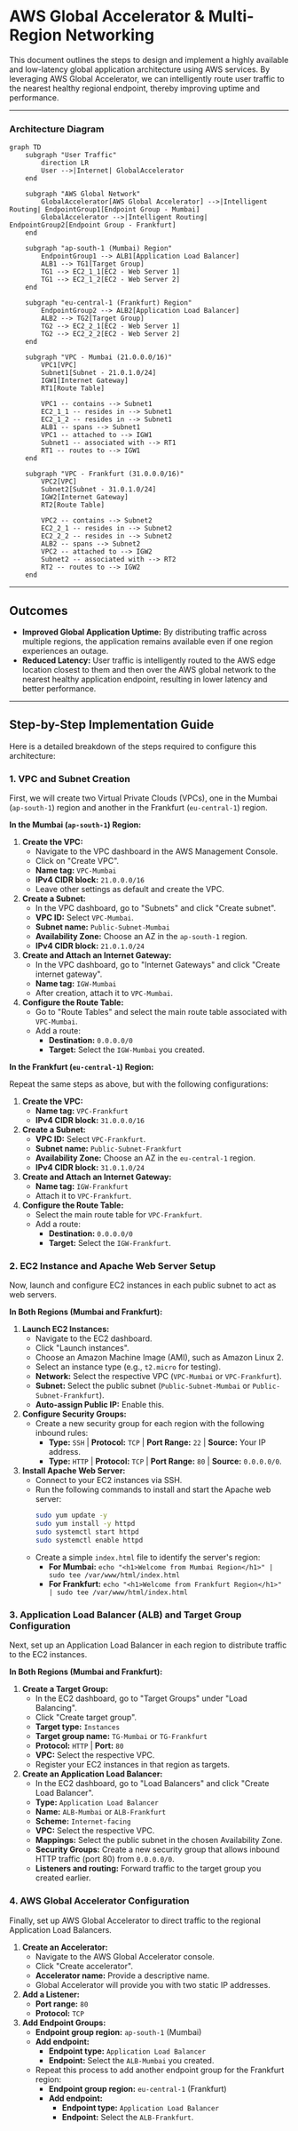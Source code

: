 # AWS Global Accelerator & Multi-Region Networking

This document outlines the steps to design and implement a highly available and low-latency global application architecture using AWS services. By leveraging AWS Global Accelerator, we can intelligently route user traffic to the nearest healthy regional endpoint, thereby improving uptime and performance.

---

### Architecture Diagram

```mermaid
graph TD
    subgraph "User Traffic"
        direction LR
        User -->|Internet| GlobalAccelerator
    end

    subgraph "AWS Global Network"
        GlobalAccelerator[AWS Global Accelerator] -->|Intelligent Routing| EndpointGroup1[Endpoint Group - Mumbai]
        GlobalAccelerator -->|Intelligent Routing| EndpointGroup2[Endpoint Group - Frankfurt]
    end

    subgraph "ap-south-1 (Mumbai) Region"
        EndpointGroup1 --> ALB1[Application Load Balancer]
        ALB1 --> TG1[Target Group]
        TG1 --> EC2_1_1[EC2 - Web Server 1]
        TG1 --> EC2_1_2[EC2 - Web Server 2]
    end

    subgraph "eu-central-1 (Frankfurt) Region"
        EndpointGroup2 --> ALB2[Application Load Balancer]
        ALB2 --> TG2[Target Group]
        TG2 --> EC2_2_1[EC2 - Web Server 1]
        TG2 --> EC2_2_2[EC2 - Web Server 2]
    end

    subgraph "VPC - Mumbai (21.0.0.0/16)"
        VPC1[VPC]
        Subnet1[Subnet - 21.0.1.0/24]
        IGW1[Internet Gateway]
        RT1[Route Table]

        VPC1 -- contains --> Subnet1
        EC2_1_1 -- resides in --> Subnet1
        EC2_1_2 -- resides in --> Subnet1
        ALB1 -- spans --> Subnet1
        VPC1 -- attached to --> IGW1
        Subnet1 -- associated with --> RT1
        RT1 -- routes to --> IGW1
    end

    subgraph "VPC - Frankfurt (31.0.0.0/16)"
        VPC2[VPC]
        Subnet2[Subnet - 31.0.1.0/24]
        IGW2[Internet Gateway]
        RT2[Route Table]

        VPC2 -- contains --> Subnet2
        EC2_2_1 -- resides in --> Subnet2
        EC2_2_2 -- resides in --> Subnet2
        ALB2 -- spans --> Subnet2
        VPC2 -- attached to --> IGW2
        Subnet2 -- associated with --> RT2
        RT2 -- routes to --> IGW2
    end
```

---
## Outcomes

*   **Improved Global Application Uptime:** By distributing traffic across multiple regions, the application remains available even if one region experiences an outage.
*   **Reduced Latency:** User traffic is intelligently routed to the AWS edge location closest to them and then over the AWS global network to the nearest healthy application endpoint, resulting in lower latency and better performance.

---

## Step-by-Step Implementation Guide

Here is a detailed breakdown of the steps required to configure this architecture:

### 1. VPC and Subnet Creation

First, we will create two Virtual Private Clouds (VPCs), one in the Mumbai (`ap-south-1`) region and another in the Frankfurt (`eu-central-1`) region.

**In the Mumbai (`ap-south-1`) Region:**

1.  **Create the VPC:**
    *   Navigate to the VPC dashboard in the AWS Management Console.
    *   Click on "Create VPC".
    *   **Name tag:** `VPC-Mumbai`
    *   **IPv4 CIDR block:** `21.0.0.0/16`
    *   Leave other settings as default and create the VPC.
2.  **Create a Subnet:**
    *   In the VPC dashboard, go to "Subnets" and click "Create subnet".
    *   **VPC ID:** Select `VPC-Mumbai`.
    *   **Subnet name:** `Public-Subnet-Mumbai`
    *   **Availability Zone:** Choose an AZ in the `ap-south-1` region.
    *   **IPv4 CIDR block:** `21.0.1.0/24`
3.  **Create and Attach an Internet Gateway:**
    *   In the VPC dashboard, go to "Internet Gateways" and click "Create internet gateway".
    *   **Name tag:** `IGW-Mumbai`
    *   After creation, attach it to `VPC-Mumbai`.
4.  **Configure the Route Table:**
    *   Go to "Route Tables" and select the main route table associated with `VPC-Mumbai`.
    *   Add a route:
        *   **Destination:** `0.0.0.0/0`
        *   **Target:** Select the `IGW-Mumbai` you created.

**In the Frankfurt (`eu-central-1`) Region:**

Repeat the same steps as above, but with the following configurations:

1.  **Create the VPC:**
    *   **Name tag:** `VPC-Frankfurt`
    *   **IPv4 CIDR block:** `31.0.0.0/16`
2.  **Create a Subnet:**
    *   **VPC ID:** Select `VPC-Frankfurt`.
    *   **Subnet name:** `Public-Subnet-Frankfurt`
    *   **Availability Zone:** Choose an AZ in the `eu-central-1` region.
    *   **IPv4 CIDR block:** `31.0.1.0/24`
3.  **Create and Attach an Internet Gateway:**
    *   **Name tag:** `IGW-Frankfurt`
    *   Attach it to `VPC-Frankfurt`.
4.  **Configure the Route Table:**
    *   Select the main route table for `VPC-Frankfurt`.
    *   Add a route:
        *   **Destination:** `0.0.0.0/0`
        *   **Target:** Select the `IGW-Frankfurt`.

### 2. EC2 Instance and Apache Web Server Setup

Now, launch and configure EC2 instances in each public subnet to act as web servers.

**In Both Regions (Mumbai and Frankfurt):**

1.  **Launch EC2 Instances:**
    *   Navigate to the EC2 dashboard.
    *   Click "Launch instances".
    *   Choose an Amazon Machine Image (AMI), such as Amazon Linux 2.
    *   Select an instance type (e.g., `t2.micro` for testing).
    *   **Network:** Select the respective VPC (`VPC-Mumbai` or `VPC-Frankfurt`).
    *   **Subnet:** Select the public subnet (`Public-Subnet-Mumbai` or `Public-Subnet-Frankfurt`).
    *   **Auto-assign Public IP:** Enable this.
2.  **Configure Security Groups:**
    *   Create a new security group for each region with the following inbound rules:
        *   **Type:** `SSH` | **Protocol:** `TCP` | **Port Range:** `22` | **Source:** Your IP address.
        *   **Type:** `HTTP` | **Protocol:** `TCP` | **Port Range:** `80` | **Source:** `0.0.0.0/0`.
3.  **Install Apache Web Server:**
    *   Connect to your EC2 instances via SSH.
    *   Run the following commands to install and start the Apache web server:
        ```bash
        sudo yum update -y
        sudo yum install -y httpd
        sudo systemctl start httpd
        sudo systemctl enable httpd
        ```
    *   Create a simple `index.html` file to identify the server's region:
        *   **For Mumbai:** `echo "<h1>Welcome from Mumbai Region</h1>" | sudo tee /var/www/html/index.html`
        *   **For Frankfurt:** `echo "<h1>Welcome from Frankfurt Region</h1>" | sudo tee /var/www/html/index.html`

### 3. Application Load Balancer (ALB) and Target Group Configuration

Next, set up an Application Load Balancer in each region to distribute traffic to the EC2 instances.

**In Both Regions (Mumbai and Frankfurt):**

1.  **Create a Target Group:**
    *   In the EC2 dashboard, go to "Target Groups" under "Load Balancing".
    *   Click "Create target group".
    *   **Target type:** `Instances`
    *   **Target group name:** `TG-Mumbai` or `TG-Frankfurt`
    *   **Protocol:** `HTTP` | **Port:** `80`
    *   **VPC:** Select the respective VPC.
    *   Register your EC2 instances in that region as targets.
2.  **Create an Application Load Balancer:**
    *   In the EC2 dashboard, go to "Load Balancers" and click "Create Load Balancer".
    *   **Type:** `Application Load Balancer`
    *   **Name:** `ALB-Mumbai` or `ALB-Frankfurt`
    *   **Scheme:** `Internet-facing`
    *   **VPC:** Select the respective VPC.
    *   **Mappings:** Select the public subnet in the chosen Availability Zone.
    *   **Security Groups:** Create a new security group that allows inbound HTTP traffic (port 80) from `0.0.0.0/0`.
    *   **Listeners and routing:** Forward traffic to the target group you created earlier.

### 4. AWS Global Accelerator Configuration

Finally, set up AWS Global Accelerator to direct traffic to the regional Application Load Balancers.

1.  **Create an Accelerator:**
    *   Navigate to the AWS Global Accelerator console.
    *   Click "Create accelerator".
    *   **Accelerator name:** Provide a descriptive name.
    *   Global Accelerator will provide you with two static IP addresses.
2.  **Add a Listener:**
    *   **Port range:** `80`
    *   **Protocol:** `TCP`
3.  **Add Endpoint Groups:**
    *   **Endpoint group region:** `ap-south-1` (Mumbai)
    *   **Add endpoint:**
        *   **Endpoint type:** `Application Load Balancer`
        *   **Endpoint:** Select the `ALB-Mumbai` you created.
    *   Repeat this process to add another endpoint group for the Frankfurt region:
        *   **Endpoint group region:** `eu-central-1` (Frankfurt)
        *   **Add endpoint:**
            *   **Endpoint type:** `Application Load Balancer`
            *   **Endpoint:** Select the `ALB-Frankfurt`.
